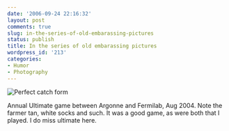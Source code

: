 ```yaml
---
date: '2006-09-24 22:16:32'
layout: post
comments: true
slug: in-the-series-of-old-embarassing-pictures
status: publish
title: In the series of old embarassing pictures
wordpress_id: '213'
categories:
- Humor
- Photography
---
```



![Perfect catch form](http://www.phfactor.net/wp-pics/me-ultimate-06-04.jpg)


Annual Ultimate game between Argonne and Fermilab, Aug 2004. Note the farmer tan, white socks and such. It was a good game, as were both that I played. I do miss ultimate here.
